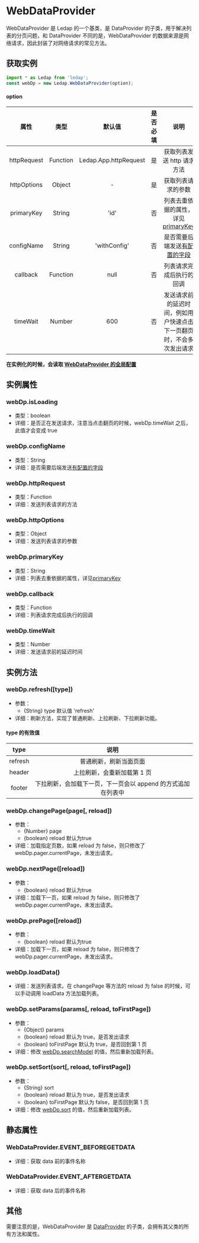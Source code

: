 # WebDataProvider
WebDataProvider 是 Ledap 的一个基类，是 DataProvider 的子类，用于解决列表的分页问题，和 DataProvider 不同的是，WebDataProvider 的数据来源是网络请求，因此封装了对网络请求的常见方法。

## 获取实例
```javascript
import * as Ledap from 'ledap';
const webDp = new Ledap.WebDataProvider(option);
```
#### option
|属性|类型|默认值|是否必填|说明|
|:-:|:-:|:-:|:-:|:-:|
|httpRequest|Function|Ledap.App.httpRequest|是|获取列表发送 http 请求方法|
|httpOptions|Object|-|是|获取列表请求的参数|
|primaryKey|String|'id'|否|列表去重依据的属性，详见[primaryKey](/api/DataProvider/#dp-load-data-append-primarykey)|
|configName|String|'withConfig'|否|是否需要后端发送[有配置的字段](/api/model/#有配置的-value)|
|callback|Function|null|否|列表请求完成后执行的回调|
|timeWait|Number|600|否|发送请求前的延迟时间，例如用户快速点击下一页翻页时，不会多次发出请求|
**在实例化的时候，会读取 [WebDataProvider 的全局配置](/api/App/#app-config-option)**

## 实例属性
### webDp.isLoading
- 类型：boolean
- 详细：是否正在发送请求，注意当点击翻页的时候，webDp.timeWait 之后，此值才会变成 true

### webDp.configName
- 类型：String
- 详细：是否需要后端发送[有配置的字段](/api/model/#有配置的-value)

### webDp.httpRequest
- 类型：Function
- 详细：发送列表请求的方法

### webDp.httpOptions
- 类型：Object
- 详细：发送列表请求的参数

### webDp.primaryKey
- 类型：String
- 详细：列表去重依据的属性，详见[primaryKey](/api/DataProvider/#dp-load-data-append-primarykey)

### webDp.callback
- 类型：Function
- 详细：列表请求完成后执行的回调

### webDp.timeWait
- 类型：Number
- 详细：发送请求前的延迟时间

## 实例方法
### webDp.refresh([type])
- 参数：
  - {String} type 默认值 'refresh'
- 详细：刷新方法，实现了普通刷新、上拉刷新、下拉刷新功能。
#### type 的有效值
|type|说明|
|:-:|:-:|
|refresh|普通刷新，刷新当面页面|
|header|上拉刷新，会重新加载第 1 页|
|footer|下拉刷新，会加载下一页，下一页会以 append 的方式追加在列表中|

### webDp.changePage(page[, reload])
- 参数：
  - {Number} page
  - {boolean} reload 默认为true
- 详细：加载指定页数，如果 reload 为 false，则只修改了 webDp.pager.currentPage，未发出请求。

### webDp.nextPage([reload])
- 参数：
  - {boolean} reload 默认为true
- 详细：加载下一页，如果 reload 为 false，则只修改了 webDp.pager.currentPage，未发出请求。

### webDp.prePage([reload])
- 参数：
  - {boolean} reload 默认为true
- 详细：加载下一页，如果 reload 为 false，则只修改了 webDp.pager.currentPage，未发出请求。

### webDp.loadData()
- 详细：发送列表请求。在 changePage 等方法的 reload 为 false 的时候，可以手动调用 loadData 方法加载列表。

### webDp.setParams(params[, reload, toFirstPage])
- 参数：
  - {Object} params
  - {boolean} reload 默认为 true，是否发出请求
  - {boolean} toFirstPage 默认为 true，是否回到第 1 页
- 详细：修改 [webDp.searchModel](/api/DataProvider/#dp-searchmodel) 的值，然后重新加载列表。

### webDp.setSort(sort[, reload, toFirstPage])
- 参数：
  - {String} sort
  - {boolean} reload 默认为 true，是否发出请求
  - {boolean} toFirstPage 默认为 false，是否回到第 1 页
- 详细：修改 [webDp.sort](/api/DataProvider/#dp-sort) 的值，然后重新加载列表。


## 静态属性
### WebDataProvider.EVENT_BEFOREGETDATA
- 详细：获取 data 前的事件名称

### WebDataProvider.EVENT_AFTERGETDATA
- 详细：获取 data 后的事件名称

## 其他
需要注意的是，WebDataProvider 是 [DataProvider](/api/DataProvider/) 的子类，会拥有其父类的所有方法和属性。
